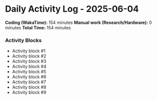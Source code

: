 # Daily Activity Log - 2025-06-04

**Coding (WakaTime):** 154 minutes
**Manual work (Research/Hardware):** 0 minutes
**Total Time:** 154 minutes

### Activity Blocks
- Activity block #1
- Activity block #2
- Activity block #3
- Activity block #4
- Activity block #5
- Activity block #6
- Activity block #7
- Activity block #8
- Activity block #9
